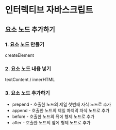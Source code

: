 # 인터렉티브 자바스크립트
## 요소 노드 추가하기

### 1. 요소 노드 만들기
createElement

### 2. 요소 노드 내용 넣기
textContent / innerHTML

### 3. 요소 노드 추가하기
- prepend - 호출한 노드의 제일 첫번째 자식 노드로 추가
- append - 호출한 노드의 제일 마지막 자식 노드로 추가
- before - 호출한 노드의 뒤에 형제 노드로 추가
- after - 호출한 노드의 앞에 형제 노드로 추가
